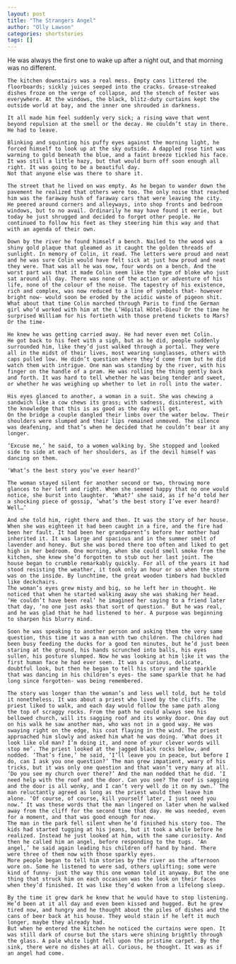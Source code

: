 ```yaml
---
layout: post
title: "The Strangers Angel"
author: "Olly Lawson"
categories: shortstories
tags: []
---
```


  He was always the first one to wake up after a night out, and that morning was no different.

	The kitchen downstairs was a real mess. Empty cans littered the floorboards; sickly juices seeped into the cracks. Grease-streaked dishes froze on the verge of collapse, and the stench of fester was everywhere. At the windows, the black, blitz-duty curtains kept the outside world at bay, and the inner one shrouded in darkness.

	It all made him feel suddenly very sick; a rising wave that went beyond repulsion at the smell or the decay. He couldn’t stay in there. He had to leave.

	Blinking and squinting his puffy eyes against the morning light, he forced himself to look up at the sky outside. A dappled rose tint was warming to gold beneath the blue, and a faint breeze tickled his face. It was still a little hazy, but that would burn off soon enough all right. It was going to be a beautiful day.
	Not that anyone else was there to share it.

	The street that he lived on was empty. As he began to wander down the pavement he realized that others were too. The only noise that reached him was the faraway hush of faraway cars that were leaving the city. He peered around corners and alleyways, into shop fronts and bedroom windows, but to no avail. Ordinarily he may have found it eerie, but today he just shrugged and decided to forget other people. He continued to follow his feet as they steering him this way and that with an agenda of their own.

	Down by the river he found himself a bench. Nailed to the wood was a shiny gold plaque that gleamed as it caught the golden threads of sunlight. In memory of Colin, it read. The letters were proud and neat and he was sure Colin would have felt sick at just how proud and neat they were. That was all he was now, four words on a bench. And the worst part was that it made Colin seem like the type of bloke who just sat around all day. There was none of the action or adventure of his life, none of the colour of the noise. The tapestry of his existence, rich and complex, was now reduced to a line of symbols that- however bright now- would soon be eroded by the acidic waste of pigeon shit. What about that time Colin marched through Paris to find the German girl who’d worked with him at the L’Hôpital Hôtel-Dieu? Or the time he surprised William for his fortieth with those pretend tickets to Mars? Or the time-

	He knew he was getting carried away. He had never even met Colin.
	He got back to his feet with a sigh, but as he did, people suddenly surrounded him, like they’d just walked through a portal. They were all in the midst of their lives, most wearing sunglasses, others with caps pulled low. He didn’t question where they’d come from but he did watch them with intrigue. One man was standing by the river, with his finger on the handle of a pram. He was rolling the thing gently back and forth. It was hard to tell whether he was being tender and sweet, or whether he was weighing up whether to let in roll into the water.

	His eyes glanced to another, a woman in a suit. She was chewing a sandwich like a cow chews its grass; with sadness, disinterest, with the knowledge that this is as good as the day will get.
	On the bridge a couple dangled their limbs over the water below. Their shoulders were slumped and their lips remained unmoved. The silence was deafening, and that’s when he decided that he couldn’t bear it any longer.

	‘Excuse me,’ he said, to a women walking by. She stopped and looked side to side at each of her shoulders, as if the devil himself was dancing on them.

	‘What’s the best story you’ve ever heard?’

	The woman stayed silent for another second or two, throwing more glances to her left and right. When she seemed happy that no one would notice, she burst into laughter. ‘What?’ she said, as if he’d told her a shocking piece of gossip, ‘what’s the best story I’ve ever heard? Well…’

	And she told him, right there and then. It was the story of her house. When she was eighteen it had been caught in a fire, and the fire had been her fault. It had been her grandparent’s before her mother had inherited it. It was large and spacious and in the summer smelt of lavender and honey. But she was bored there too often and liked to get high in her bedroom. One morning, when she could smell smoke from the kitchen, she knew she’d forgotten to stub out her last joint. The house began to crumble remarkably quickly. For all of the years it had stood resisting the weather, it took only an hour or so when the storm was on the inside. By lunchtime, the great wooden timbers had buckled like deckchairs.
	The woman’s eyes grew misty and big, so he left her in thought. He noticed that when he started walking away she was shaking her head. ‘He couldn’t have been real’ he imagined her saying to a friend later that day, ‘no one just asks that sort of question.’ But he was real, and he was glad that he had listened to her. A purpose was beginning to sharpen his blurry mind.

	Soon he was speaking to another person and asking them the very same question, this time it was a man with two children. The children had been busy feeding the ducks for a good ten minutes, but he’d just been staring at the ground, his hands scrunched into balls, his eyes sullen, his posture slumped. Now he was looking at him like it was the first human face he had ever seen. It was a curious, delicate, doubtful look, but then he began to tell his story and the sparkle that was dancing in his children’s eyes- the same sparkle that he had long since forgotten- was being remembered.

	The story was longer than the woman’s and less well told, but he told it nonetheless. It was about a priest who lived by the cliffs. The priest liked to walk, and each day would follow the same path along the top of scraggy rocks. From the path he could always see his bellowed church, will its sagging roof and its wonky door. One day out on his walk he saw another man, who was not in a good way. He was swaying right on the edge, his coat flaying in the wind. The priest approached him slowly and asked him what he was doing. ‘What does it look like old man? I’m doing it, and none of your clever words will stop me’. The priest looked at the jagged black rocks below, and nodded. ‘That’s fine,’ he said, ‘I’ll leave you in peace, but before I do, can I ask you one question?’ The man grew impatient, weary of his tricks, but it was only one question and that wasn’t very many at all. ‘Do you see my church over there?’ And the man nodded that he did. ‘I need help with the roof and the door. Can you see? The roof is sagging and the door is all wonky, and I can’t very well do it on my own.’ The man reluctantly agreed as long as the priest would then leave him alone. ‘Of course, of course, kill yourself later, I just need you now.’ It was these words that the man lingered on later when he walked away from the cliff for the second time that day. He was needed, even for a moment, and that was good enough for now.
	The man in the park fell silent when he’d finished his story too. The kids had started tugging at his jeans, but it took a while before he realized. Instead he just looked at him, with the same curiosity. And then he called him an angel, before responding to the tugs. ‘An angel,’ he said again leading his children off hand by hand. There were three of them now with those sparkly eyes.
	More people began to tell him stories by the river as the afternoon wore on. Some he listened to were sad, others uplifting; some were kind of funny- just the way this one woman told it anyway. But the one thing that struck him on each occasion was the look on their faces when they’d finished. It was like they’d woken from a lifelong sleep.

	By the time it grew dark he knew that he would have to stop listening. He’d been at it all day and even been kissed and hugged. But he grew tired now, and hungry and he thought about the piles of dishes and the cans of beer back at his house. They would stain if he left it much longer, maybe they already had.
	But when he entered the kitchen he noticed the curtains were open. It was still dark of course but the stars were shining brightly through the glass. A pale white light fell upon the pristine carpet. By the sink, there were no dishes at all. Curious, he thought. It was as if an angel had come.
